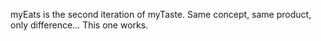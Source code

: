 myEats is the second iteration of myTaste. Same concept, same product, only difference… This one works.